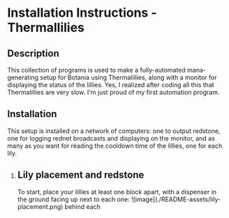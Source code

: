 # Installation Instructions - Thermallilies

## Description
This collection of programs is used to make a fully-automated mana-generating setup for Botania using Thermalillies, along with a monitor for displaying the status of the lillies. Yes, I realized after coding all this that Thermalillies are very slow. I'm just proud of my first automation program.

## Installation
This setup is installed on a network of computers: one to output redstone, one for logging rednet broadcasts and displaying on the monitor, and as many as you want for reading the cooldown time of the lillies, one for each lily.

<ol>
<li> <h2>Lily placement and redstone</h2>
To start, place your lillies at least one block apart, with a dispenser in the ground facing up next to each one:
![image](./README-assets/lily-placement.png)
behind each 
</ol>